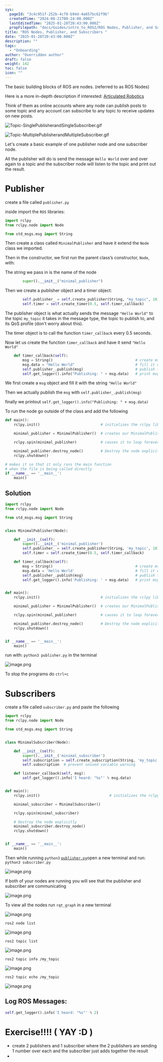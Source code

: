 ```yaml
---
sys:
  pageId: "3c4c951f-252b-4cf8-b94d-4a657bc62f9b"
  createdTime: "2024-08-21T00:24:00.000Z"
  lastEditedTime: "2025-01-28T20:43:00.000Z"
  propFilepath: "docs/Guides/intro_to_ROS2/ROS Nodes, Publisher, and Subscribers .md"
title: "ROS Nodes, Publisher, and Subscribers "
date: "2025-01-28T20:43:00.000Z"
description: ""
tags:
  - "Onboarding"
author: "Overridden author"
draft: false
weight: 142
toc: false
icon: ""
---
```


The basic building blocks of ROS are nodes. (referred to as ROS Nodes)

Here is a more in-depth description if interested: [Articulated Robotics](https://articulatedrobotics.xyz/tutorials/ready-for-ros/ros-overview#2-nodes)

Think of them as online accounts where any node can publish posts to some topic and any account can subscribe to any topic to receive updates on new posts.

![Topic-SinglePublisherandSingleSubscriber.gif](https://docs.ros.org/en/humble/_images/Topic-SinglePublisherandSingleSubscriber.gif)

![Topic-MultiplePublisherandMultipleSubscriber.gif](https://docs.ros.org/en/humble/_images/Topic-MultiplePublisherandMultipleSubscriber.gif)

Let's create a basic example of one publisher node and one subscriber node.

All the publisher will do is send the message `Hello World` over and over again to a topic and the subscriber node will listen to the topic and print out the result.

# Publisher

create a file called `publisher.py` 

inside import the `ROS` libraries:

```python
import rclpy
from rclpy.node import Node

from std_msgs.msg import String
```

Then create a class called `MinimalPublisher` and have it extend the `Node` class we imported.

Then in the constructor, we first run the parent class’s constructor, `Node`, with:

The string we pass in is the name of the node

```python
        super().__init__("minimal_publisher")
```

Then we create a publisher object and a timer object:

```python
        self.publisher_ = self.create_publisher(String, "my_topic", 10)
        self.timer = self.create_timer(0.5, self.timer_callback)
```

The publisher object is what actually sends the message `"Hello World"` to the topic `my_topic` it takes in the message type, the topic to publish to, and its QoS profile (don't worry about this).

The timer object is to call the function `timer_callback` every 0.5 seconds.

Now let us create the function `timer_callback` and have it send `"Hello World"`

```python
    def timer_callback(self):
        msg = String()                                      # create msg object
        msg.data = "Hello World"                            # fill it with data
        self.publisher_.publish(msg)                        # publish the message
        self.get_logger().info("Publishing: " + msg.data)   # print msg
```

We first create a `msg` object and fill it with the string `"Hello World"`

Then we actually publish the `msg` with `self.publisher_.publish(msg)`

finally we printout `self.get_logger().info("Publishing: " + msg.data)`

To run the node go outside of the class and add the following

```python
def main():
    rclpy.init()                            # initializes the rclpy library

    minimal_publisher = MinimalPublisher()  # creates our MinimalPublisher object

    rclpy.spin(minimal_publisher)           # causes it to loop forever

    minimal_publisher.destroy_node()        # Destroy the node explicitly
    rclpy.shutdown()

# makes it so that it only runs the main function
# when the file is being called directly
if __name__ == '__main__': 
    main()
```

## Solution

```python
import rclpy
from rclpy.node import Node

from std_msgs.msg import String


class MinimalPublisher(Node):

    def __init__(self):
        super().__init__('minimal_publisher')
        self.publisher_ = self.create_publisher(String, 'my_topic', 10)
        self.timer = self.create_timer(0.5, self.timer_callback)

    def timer_callback(self):
        msg = String()                                      # create msg object
        msg.data = 'Hello World'                            # fill it with data
        self.publisher_.publish(msg)                        # publish the message
        self.get_logger().info('Publishing: ' + msg.data)   # print msg


def main():
    rclpy.init()                            # initializes the rclpy library

    minimal_publisher = MinimalPublisher()  # creates our MinimalPublisher object

    rclpy.spin(minimal_publisher)           # causes it to loop forever

    minimal_publisher.destroy_node()        # Destroy the node explicitly
    rclpy.shutdown()


if __name__ == '__main__':
    main()
```

run with: `python3 publisher.py` in the terminal

![image.png](https://prod-files-secure.s3.us-west-2.amazonaws.com/d518164a-d88e-44d1-a4ee-3adb3bd8bce0/9214accb-ad5b-44f1-a31c-b3167c59138b/image.png?X-Amz-Algorithm=AWS4-HMAC-SHA256&X-Amz-Content-Sha256=UNSIGNED-PAYLOAD&X-Amz-Credential=ASIAZI2LB466VP4D4NGW%2F20250315%2Fus-west-2%2Fs3%2Faws4_request&X-Amz-Date=20250315T230700Z&X-Amz-Expires=3600&X-Amz-Security-Token=IQoJb3JpZ2luX2VjEMf%2F%2F%2F%2F%2F%2F%2F%2F%2F%2FwEaCXVzLXdlc3QtMiJIMEYCIQDc1acbHH5RsgeMrGm8I4DFhMJvOYOIaXfp2W%2FXMBSJWQIhALUFmrrtfmy4eiEAOl8UvcBUJOgK4QI7bgPgQNbnzH%2BAKv8DCCAQABoMNjM3NDIzMTgzODA1IgyVMby3KSYByIMKS5Iq3AMVEySIUfOosJWF7vqY1Vn7pc3YVkZqlZZqtTPsi1Dy%2BjSM%2BUbx%2FaD4ml0ZbSC9ur4DnS8YvTa8CtWLRjinrGINIJw94xC2wTWIwCNMfmQxbAJ1MZnYP7aQEpZW0YIebPouKfv9nhGR9DL7R01y%2FYLRhesiORnfCO1CmQj4mE7fv8qf7pJNy5X9AG0QvdJrj7ZJf8eXORfwLsihKpFICHhbZPEp0aF2xJgM%2Bw0enQ%2FIMVzg4YBPKxYqYQg33K4kLQ4SCRTJA1APDyT4N8JBtPEADG4lZRviOnVJmu%2F6kmXJc4p%2BkQyWUyWnyyelj%2Ft5DPHVJnmPrMrVB0aRJ4GlAJz2S1GqVyoV5bFNGvWoFRs4CAhOOGV7NjCNi%2FwLkHczQLp2mDGNYVxj4N9aQiNR2TWMaFQfv11Pwy2Q7060gB88xoB6MkneOBRbAvMiAry40LnnoixwWgY5wITB8xw8q2ighiHnAMQEzP8l7bvieS%2BfDSpAwaW5BliELbVBKEdzMIqMKAenT1YJ2lK8eIFiBvA%2F5uEPeLA4eyuH6Brdv9HyRJeahMi6boN3O1%2FpNtwn8tnGSCC%2FBg0JRf9ovdHAuluJFZiY%2F7xZMV16ufaVxfPNn3ZaMODvr63pI4n1djCAgti%2BBjqkAR5dMTVKl9YkpcoZ%2BwkXl8yL%2BM9Wh5uqsYFw1GQaObEKn7To0nVim6tV811GNJvC3kezDbYOEYe9U9pgGz2AiIFRoT6vUHEC%2FE2JLKjK2Bpa9%2By9bSf2mG6j9wIHtzqUKvILGYMGgc8WzlyqBqMVVU46KKhSp0MKecPqQein7aGjq1u%2FGG5tCz1uwcuIM2YtmKl2HryAeYijt%2Fj9Hs5vrRM4x4Xc&X-Amz-Signature=f403b66cffc1d97b1def5d6dbfdb431c644d64f5682847c9af8e1ebdac5f4dd8&X-Amz-SignedHeaders=host&x-id=GetObject)

To stop the programs do `ctrl+c`

# Subscribers

create a file called `subscriber.py` and paste the following

```python
import rclpy
from rclpy.node import Node

from std_msgs.msg import String


class MinimalSubscriber(Node):

    def __init__(self):
        super().__init__('minimal_subscriber')
        self.subscription = self.create_subscription(String, 'my_topic', self.listener_callback, 10)
        self.subscription  # prevent unused variable warning

    def listener_callback(self, msg):
        self.get_logger().info('I heard: "%s"' % msg.data)


def main():
    rclpy.init()                                # initializes the rclpy library

    minimal_subscriber = MinimalSubscriber()

    rclpy.spin(minimal_subscriber)

    # Destroy the node explicitly
    minimal_subscriber.destroy_node()
    rclpy.shutdown()


if __name__ == '__main__':
    main()
```

Then while running `python3` [`publisher.py`](http://publisher.py/)open a new terminal and run: `python3 subscriber.py` 

![image.png](https://prod-files-secure.s3.us-west-2.amazonaws.com/d518164a-d88e-44d1-a4ee-3adb3bd8bce0/611fccf2-c738-4dbd-94e9-98f209092866/image.png?X-Amz-Algorithm=AWS4-HMAC-SHA256&X-Amz-Content-Sha256=UNSIGNED-PAYLOAD&X-Amz-Credential=ASIAZI2LB466VP4D4NGW%2F20250315%2Fus-west-2%2Fs3%2Faws4_request&X-Amz-Date=20250315T230700Z&X-Amz-Expires=3600&X-Amz-Security-Token=IQoJb3JpZ2luX2VjEMf%2F%2F%2F%2F%2F%2F%2F%2F%2F%2FwEaCXVzLXdlc3QtMiJIMEYCIQDc1acbHH5RsgeMrGm8I4DFhMJvOYOIaXfp2W%2FXMBSJWQIhALUFmrrtfmy4eiEAOl8UvcBUJOgK4QI7bgPgQNbnzH%2BAKv8DCCAQABoMNjM3NDIzMTgzODA1IgyVMby3KSYByIMKS5Iq3AMVEySIUfOosJWF7vqY1Vn7pc3YVkZqlZZqtTPsi1Dy%2BjSM%2BUbx%2FaD4ml0ZbSC9ur4DnS8YvTa8CtWLRjinrGINIJw94xC2wTWIwCNMfmQxbAJ1MZnYP7aQEpZW0YIebPouKfv9nhGR9DL7R01y%2FYLRhesiORnfCO1CmQj4mE7fv8qf7pJNy5X9AG0QvdJrj7ZJf8eXORfwLsihKpFICHhbZPEp0aF2xJgM%2Bw0enQ%2FIMVzg4YBPKxYqYQg33K4kLQ4SCRTJA1APDyT4N8JBtPEADG4lZRviOnVJmu%2F6kmXJc4p%2BkQyWUyWnyyelj%2Ft5DPHVJnmPrMrVB0aRJ4GlAJz2S1GqVyoV5bFNGvWoFRs4CAhOOGV7NjCNi%2FwLkHczQLp2mDGNYVxj4N9aQiNR2TWMaFQfv11Pwy2Q7060gB88xoB6MkneOBRbAvMiAry40LnnoixwWgY5wITB8xw8q2ighiHnAMQEzP8l7bvieS%2BfDSpAwaW5BliELbVBKEdzMIqMKAenT1YJ2lK8eIFiBvA%2F5uEPeLA4eyuH6Brdv9HyRJeahMi6boN3O1%2FpNtwn8tnGSCC%2FBg0JRf9ovdHAuluJFZiY%2F7xZMV16ufaVxfPNn3ZaMODvr63pI4n1djCAgti%2BBjqkAR5dMTVKl9YkpcoZ%2BwkXl8yL%2BM9Wh5uqsYFw1GQaObEKn7To0nVim6tV811GNJvC3kezDbYOEYe9U9pgGz2AiIFRoT6vUHEC%2FE2JLKjK2Bpa9%2By9bSf2mG6j9wIHtzqUKvILGYMGgc8WzlyqBqMVVU46KKhSp0MKecPqQein7aGjq1u%2FGG5tCz1uwcuIM2YtmKl2HryAeYijt%2Fj9Hs5vrRM4x4Xc&X-Amz-Signature=1e928e53dec275a59fe86ebd3666f644d1dfe0eeb77a937d5d3e72b33317b0e6&X-Amz-SignedHeaders=host&x-id=GetObject)

If both of your nodes are running you will see that the publisher and subscriber are communicating

![image.png](https://prod-files-secure.s3.us-west-2.amazonaws.com/d518164a-d88e-44d1-a4ee-3adb3bd8bce0/eea428b5-1cf0-43bb-a30b-81cbaf6c5c78/image.png?X-Amz-Algorithm=AWS4-HMAC-SHA256&X-Amz-Content-Sha256=UNSIGNED-PAYLOAD&X-Amz-Credential=ASIAZI2LB466VP4D4NGW%2F20250315%2Fus-west-2%2Fs3%2Faws4_request&X-Amz-Date=20250315T230700Z&X-Amz-Expires=3600&X-Amz-Security-Token=IQoJb3JpZ2luX2VjEMf%2F%2F%2F%2F%2F%2F%2F%2F%2F%2FwEaCXVzLXdlc3QtMiJIMEYCIQDc1acbHH5RsgeMrGm8I4DFhMJvOYOIaXfp2W%2FXMBSJWQIhALUFmrrtfmy4eiEAOl8UvcBUJOgK4QI7bgPgQNbnzH%2BAKv8DCCAQABoMNjM3NDIzMTgzODA1IgyVMby3KSYByIMKS5Iq3AMVEySIUfOosJWF7vqY1Vn7pc3YVkZqlZZqtTPsi1Dy%2BjSM%2BUbx%2FaD4ml0ZbSC9ur4DnS8YvTa8CtWLRjinrGINIJw94xC2wTWIwCNMfmQxbAJ1MZnYP7aQEpZW0YIebPouKfv9nhGR9DL7R01y%2FYLRhesiORnfCO1CmQj4mE7fv8qf7pJNy5X9AG0QvdJrj7ZJf8eXORfwLsihKpFICHhbZPEp0aF2xJgM%2Bw0enQ%2FIMVzg4YBPKxYqYQg33K4kLQ4SCRTJA1APDyT4N8JBtPEADG4lZRviOnVJmu%2F6kmXJc4p%2BkQyWUyWnyyelj%2Ft5DPHVJnmPrMrVB0aRJ4GlAJz2S1GqVyoV5bFNGvWoFRs4CAhOOGV7NjCNi%2FwLkHczQLp2mDGNYVxj4N9aQiNR2TWMaFQfv11Pwy2Q7060gB88xoB6MkneOBRbAvMiAry40LnnoixwWgY5wITB8xw8q2ighiHnAMQEzP8l7bvieS%2BfDSpAwaW5BliELbVBKEdzMIqMKAenT1YJ2lK8eIFiBvA%2F5uEPeLA4eyuH6Brdv9HyRJeahMi6boN3O1%2FpNtwn8tnGSCC%2FBg0JRf9ovdHAuluJFZiY%2F7xZMV16ufaVxfPNn3ZaMODvr63pI4n1djCAgti%2BBjqkAR5dMTVKl9YkpcoZ%2BwkXl8yL%2BM9Wh5uqsYFw1GQaObEKn7To0nVim6tV811GNJvC3kezDbYOEYe9U9pgGz2AiIFRoT6vUHEC%2FE2JLKjK2Bpa9%2By9bSf2mG6j9wIHtzqUKvILGYMGgc8WzlyqBqMVVU46KKhSp0MKecPqQein7aGjq1u%2FGG5tCz1uwcuIM2YtmKl2HryAeYijt%2Fj9Hs5vrRM4x4Xc&X-Amz-Signature=00bd95d78ad6d5d4069d77d49ceceec99d37916cd63fb273aeef3963407f1c2c&X-Amz-SignedHeaders=host&x-id=GetObject)

To view all the nodes run `rqt_graph` in a new terminal

![image.png](https://prod-files-secure.s3.us-west-2.amazonaws.com/d518164a-d88e-44d1-a4ee-3adb3bd8bce0/1d98e964-4318-4d62-b5c4-8c8f78368598/image.png?X-Amz-Algorithm=AWS4-HMAC-SHA256&X-Amz-Content-Sha256=UNSIGNED-PAYLOAD&X-Amz-Credential=ASIAZI2LB466VP4D4NGW%2F20250315%2Fus-west-2%2Fs3%2Faws4_request&X-Amz-Date=20250315T230700Z&X-Amz-Expires=3600&X-Amz-Security-Token=IQoJb3JpZ2luX2VjEMf%2F%2F%2F%2F%2F%2F%2F%2F%2F%2FwEaCXVzLXdlc3QtMiJIMEYCIQDc1acbHH5RsgeMrGm8I4DFhMJvOYOIaXfp2W%2FXMBSJWQIhALUFmrrtfmy4eiEAOl8UvcBUJOgK4QI7bgPgQNbnzH%2BAKv8DCCAQABoMNjM3NDIzMTgzODA1IgyVMby3KSYByIMKS5Iq3AMVEySIUfOosJWF7vqY1Vn7pc3YVkZqlZZqtTPsi1Dy%2BjSM%2BUbx%2FaD4ml0ZbSC9ur4DnS8YvTa8CtWLRjinrGINIJw94xC2wTWIwCNMfmQxbAJ1MZnYP7aQEpZW0YIebPouKfv9nhGR9DL7R01y%2FYLRhesiORnfCO1CmQj4mE7fv8qf7pJNy5X9AG0QvdJrj7ZJf8eXORfwLsihKpFICHhbZPEp0aF2xJgM%2Bw0enQ%2FIMVzg4YBPKxYqYQg33K4kLQ4SCRTJA1APDyT4N8JBtPEADG4lZRviOnVJmu%2F6kmXJc4p%2BkQyWUyWnyyelj%2Ft5DPHVJnmPrMrVB0aRJ4GlAJz2S1GqVyoV5bFNGvWoFRs4CAhOOGV7NjCNi%2FwLkHczQLp2mDGNYVxj4N9aQiNR2TWMaFQfv11Pwy2Q7060gB88xoB6MkneOBRbAvMiAry40LnnoixwWgY5wITB8xw8q2ighiHnAMQEzP8l7bvieS%2BfDSpAwaW5BliELbVBKEdzMIqMKAenT1YJ2lK8eIFiBvA%2F5uEPeLA4eyuH6Brdv9HyRJeahMi6boN3O1%2FpNtwn8tnGSCC%2FBg0JRf9ovdHAuluJFZiY%2F7xZMV16ufaVxfPNn3ZaMODvr63pI4n1djCAgti%2BBjqkAR5dMTVKl9YkpcoZ%2BwkXl8yL%2BM9Wh5uqsYFw1GQaObEKn7To0nVim6tV811GNJvC3kezDbYOEYe9U9pgGz2AiIFRoT6vUHEC%2FE2JLKjK2Bpa9%2By9bSf2mG6j9wIHtzqUKvILGYMGgc8WzlyqBqMVVU46KKhSp0MKecPqQein7aGjq1u%2FGG5tCz1uwcuIM2YtmKl2HryAeYijt%2Fj9Hs5vrRM4x4Xc&X-Amz-Signature=1631f8b2f9c731ea833692036d23f39a6bd018b1359fc6fb89305a85a46c43ec&X-Amz-SignedHeaders=host&x-id=GetObject)

`ros2 node list`

![image.png](https://prod-files-secure.s3.us-west-2.amazonaws.com/d518164a-d88e-44d1-a4ee-3adb3bd8bce0/680ac8cf-e6d9-4164-9ece-5b9a6fccffee/image.png?X-Amz-Algorithm=AWS4-HMAC-SHA256&X-Amz-Content-Sha256=UNSIGNED-PAYLOAD&X-Amz-Credential=ASIAZI2LB466VP4D4NGW%2F20250315%2Fus-west-2%2Fs3%2Faws4_request&X-Amz-Date=20250315T230700Z&X-Amz-Expires=3600&X-Amz-Security-Token=IQoJb3JpZ2luX2VjEMf%2F%2F%2F%2F%2F%2F%2F%2F%2F%2FwEaCXVzLXdlc3QtMiJIMEYCIQDc1acbHH5RsgeMrGm8I4DFhMJvOYOIaXfp2W%2FXMBSJWQIhALUFmrrtfmy4eiEAOl8UvcBUJOgK4QI7bgPgQNbnzH%2BAKv8DCCAQABoMNjM3NDIzMTgzODA1IgyVMby3KSYByIMKS5Iq3AMVEySIUfOosJWF7vqY1Vn7pc3YVkZqlZZqtTPsi1Dy%2BjSM%2BUbx%2FaD4ml0ZbSC9ur4DnS8YvTa8CtWLRjinrGINIJw94xC2wTWIwCNMfmQxbAJ1MZnYP7aQEpZW0YIebPouKfv9nhGR9DL7R01y%2FYLRhesiORnfCO1CmQj4mE7fv8qf7pJNy5X9AG0QvdJrj7ZJf8eXORfwLsihKpFICHhbZPEp0aF2xJgM%2Bw0enQ%2FIMVzg4YBPKxYqYQg33K4kLQ4SCRTJA1APDyT4N8JBtPEADG4lZRviOnVJmu%2F6kmXJc4p%2BkQyWUyWnyyelj%2Ft5DPHVJnmPrMrVB0aRJ4GlAJz2S1GqVyoV5bFNGvWoFRs4CAhOOGV7NjCNi%2FwLkHczQLp2mDGNYVxj4N9aQiNR2TWMaFQfv11Pwy2Q7060gB88xoB6MkneOBRbAvMiAry40LnnoixwWgY5wITB8xw8q2ighiHnAMQEzP8l7bvieS%2BfDSpAwaW5BliELbVBKEdzMIqMKAenT1YJ2lK8eIFiBvA%2F5uEPeLA4eyuH6Brdv9HyRJeahMi6boN3O1%2FpNtwn8tnGSCC%2FBg0JRf9ovdHAuluJFZiY%2F7xZMV16ufaVxfPNn3ZaMODvr63pI4n1djCAgti%2BBjqkAR5dMTVKl9YkpcoZ%2BwkXl8yL%2BM9Wh5uqsYFw1GQaObEKn7To0nVim6tV811GNJvC3kezDbYOEYe9U9pgGz2AiIFRoT6vUHEC%2FE2JLKjK2Bpa9%2By9bSf2mG6j9wIHtzqUKvILGYMGgc8WzlyqBqMVVU46KKhSp0MKecPqQein7aGjq1u%2FGG5tCz1uwcuIM2YtmKl2HryAeYijt%2Fj9Hs5vrRM4x4Xc&X-Amz-Signature=943d5060d68c4809ef13adf3bb6e54d2eb6d841f798a759e771f0c1fdbfeab78&X-Amz-SignedHeaders=host&x-id=GetObject)

`ros2 topic list`

![image.png](https://prod-files-secure.s3.us-west-2.amazonaws.com/d518164a-d88e-44d1-a4ee-3adb3bd8bce0/eee2ebe1-27ef-4a4a-96fb-2ca54126fb29/image.png?X-Amz-Algorithm=AWS4-HMAC-SHA256&X-Amz-Content-Sha256=UNSIGNED-PAYLOAD&X-Amz-Credential=ASIAZI2LB466VP4D4NGW%2F20250315%2Fus-west-2%2Fs3%2Faws4_request&X-Amz-Date=20250315T230700Z&X-Amz-Expires=3600&X-Amz-Security-Token=IQoJb3JpZ2luX2VjEMf%2F%2F%2F%2F%2F%2F%2F%2F%2F%2FwEaCXVzLXdlc3QtMiJIMEYCIQDc1acbHH5RsgeMrGm8I4DFhMJvOYOIaXfp2W%2FXMBSJWQIhALUFmrrtfmy4eiEAOl8UvcBUJOgK4QI7bgPgQNbnzH%2BAKv8DCCAQABoMNjM3NDIzMTgzODA1IgyVMby3KSYByIMKS5Iq3AMVEySIUfOosJWF7vqY1Vn7pc3YVkZqlZZqtTPsi1Dy%2BjSM%2BUbx%2FaD4ml0ZbSC9ur4DnS8YvTa8CtWLRjinrGINIJw94xC2wTWIwCNMfmQxbAJ1MZnYP7aQEpZW0YIebPouKfv9nhGR9DL7R01y%2FYLRhesiORnfCO1CmQj4mE7fv8qf7pJNy5X9AG0QvdJrj7ZJf8eXORfwLsihKpFICHhbZPEp0aF2xJgM%2Bw0enQ%2FIMVzg4YBPKxYqYQg33K4kLQ4SCRTJA1APDyT4N8JBtPEADG4lZRviOnVJmu%2F6kmXJc4p%2BkQyWUyWnyyelj%2Ft5DPHVJnmPrMrVB0aRJ4GlAJz2S1GqVyoV5bFNGvWoFRs4CAhOOGV7NjCNi%2FwLkHczQLp2mDGNYVxj4N9aQiNR2TWMaFQfv11Pwy2Q7060gB88xoB6MkneOBRbAvMiAry40LnnoixwWgY5wITB8xw8q2ighiHnAMQEzP8l7bvieS%2BfDSpAwaW5BliELbVBKEdzMIqMKAenT1YJ2lK8eIFiBvA%2F5uEPeLA4eyuH6Brdv9HyRJeahMi6boN3O1%2FpNtwn8tnGSCC%2FBg0JRf9ovdHAuluJFZiY%2F7xZMV16ufaVxfPNn3ZaMODvr63pI4n1djCAgti%2BBjqkAR5dMTVKl9YkpcoZ%2BwkXl8yL%2BM9Wh5uqsYFw1GQaObEKn7To0nVim6tV811GNJvC3kezDbYOEYe9U9pgGz2AiIFRoT6vUHEC%2FE2JLKjK2Bpa9%2By9bSf2mG6j9wIHtzqUKvILGYMGgc8WzlyqBqMVVU46KKhSp0MKecPqQein7aGjq1u%2FGG5tCz1uwcuIM2YtmKl2HryAeYijt%2Fj9Hs5vrRM4x4Xc&X-Amz-Signature=a2e1f83687e3efa28c3234547607147bbc2d01f49005a9b738a540f43228924a&X-Amz-SignedHeaders=host&x-id=GetObject)

`ros2 topic info /my_topic`

![image.png](https://prod-files-secure.s3.us-west-2.amazonaws.com/d518164a-d88e-44d1-a4ee-3adb3bd8bce0/6288ef12-cb9e-406f-b9eb-65feed3a9011/image.png?X-Amz-Algorithm=AWS4-HMAC-SHA256&X-Amz-Content-Sha256=UNSIGNED-PAYLOAD&X-Amz-Credential=ASIAZI2LB466VP4D4NGW%2F20250315%2Fus-west-2%2Fs3%2Faws4_request&X-Amz-Date=20250315T230700Z&X-Amz-Expires=3600&X-Amz-Security-Token=IQoJb3JpZ2luX2VjEMf%2F%2F%2F%2F%2F%2F%2F%2F%2F%2FwEaCXVzLXdlc3QtMiJIMEYCIQDc1acbHH5RsgeMrGm8I4DFhMJvOYOIaXfp2W%2FXMBSJWQIhALUFmrrtfmy4eiEAOl8UvcBUJOgK4QI7bgPgQNbnzH%2BAKv8DCCAQABoMNjM3NDIzMTgzODA1IgyVMby3KSYByIMKS5Iq3AMVEySIUfOosJWF7vqY1Vn7pc3YVkZqlZZqtTPsi1Dy%2BjSM%2BUbx%2FaD4ml0ZbSC9ur4DnS8YvTa8CtWLRjinrGINIJw94xC2wTWIwCNMfmQxbAJ1MZnYP7aQEpZW0YIebPouKfv9nhGR9DL7R01y%2FYLRhesiORnfCO1CmQj4mE7fv8qf7pJNy5X9AG0QvdJrj7ZJf8eXORfwLsihKpFICHhbZPEp0aF2xJgM%2Bw0enQ%2FIMVzg4YBPKxYqYQg33K4kLQ4SCRTJA1APDyT4N8JBtPEADG4lZRviOnVJmu%2F6kmXJc4p%2BkQyWUyWnyyelj%2Ft5DPHVJnmPrMrVB0aRJ4GlAJz2S1GqVyoV5bFNGvWoFRs4CAhOOGV7NjCNi%2FwLkHczQLp2mDGNYVxj4N9aQiNR2TWMaFQfv11Pwy2Q7060gB88xoB6MkneOBRbAvMiAry40LnnoixwWgY5wITB8xw8q2ighiHnAMQEzP8l7bvieS%2BfDSpAwaW5BliELbVBKEdzMIqMKAenT1YJ2lK8eIFiBvA%2F5uEPeLA4eyuH6Brdv9HyRJeahMi6boN3O1%2FpNtwn8tnGSCC%2FBg0JRf9ovdHAuluJFZiY%2F7xZMV16ufaVxfPNn3ZaMODvr63pI4n1djCAgti%2BBjqkAR5dMTVKl9YkpcoZ%2BwkXl8yL%2BM9Wh5uqsYFw1GQaObEKn7To0nVim6tV811GNJvC3kezDbYOEYe9U9pgGz2AiIFRoT6vUHEC%2FE2JLKjK2Bpa9%2By9bSf2mG6j9wIHtzqUKvILGYMGgc8WzlyqBqMVVU46KKhSp0MKecPqQein7aGjq1u%2FGG5tCz1uwcuIM2YtmKl2HryAeYijt%2Fj9Hs5vrRM4x4Xc&X-Amz-Signature=5e0a3aefdf13401029a92d5b51eae5aa90676e6ca69970947d07c651801f2b16&X-Amz-SignedHeaders=host&x-id=GetObject)

`ros2 topic echo /my_topic`

![image.png](https://prod-files-secure.s3.us-west-2.amazonaws.com/d518164a-d88e-44d1-a4ee-3adb3bd8bce0/0a6fcb4d-422d-4a6c-a803-749ef4adf2c6/image.png?X-Amz-Algorithm=AWS4-HMAC-SHA256&X-Amz-Content-Sha256=UNSIGNED-PAYLOAD&X-Amz-Credential=ASIAZI2LB466VP4D4NGW%2F20250315%2Fus-west-2%2Fs3%2Faws4_request&X-Amz-Date=20250315T230700Z&X-Amz-Expires=3600&X-Amz-Security-Token=IQoJb3JpZ2luX2VjEMf%2F%2F%2F%2F%2F%2F%2F%2F%2F%2FwEaCXVzLXdlc3QtMiJIMEYCIQDc1acbHH5RsgeMrGm8I4DFhMJvOYOIaXfp2W%2FXMBSJWQIhALUFmrrtfmy4eiEAOl8UvcBUJOgK4QI7bgPgQNbnzH%2BAKv8DCCAQABoMNjM3NDIzMTgzODA1IgyVMby3KSYByIMKS5Iq3AMVEySIUfOosJWF7vqY1Vn7pc3YVkZqlZZqtTPsi1Dy%2BjSM%2BUbx%2FaD4ml0ZbSC9ur4DnS8YvTa8CtWLRjinrGINIJw94xC2wTWIwCNMfmQxbAJ1MZnYP7aQEpZW0YIebPouKfv9nhGR9DL7R01y%2FYLRhesiORnfCO1CmQj4mE7fv8qf7pJNy5X9AG0QvdJrj7ZJf8eXORfwLsihKpFICHhbZPEp0aF2xJgM%2Bw0enQ%2FIMVzg4YBPKxYqYQg33K4kLQ4SCRTJA1APDyT4N8JBtPEADG4lZRviOnVJmu%2F6kmXJc4p%2BkQyWUyWnyyelj%2Ft5DPHVJnmPrMrVB0aRJ4GlAJz2S1GqVyoV5bFNGvWoFRs4CAhOOGV7NjCNi%2FwLkHczQLp2mDGNYVxj4N9aQiNR2TWMaFQfv11Pwy2Q7060gB88xoB6MkneOBRbAvMiAry40LnnoixwWgY5wITB8xw8q2ighiHnAMQEzP8l7bvieS%2BfDSpAwaW5BliELbVBKEdzMIqMKAenT1YJ2lK8eIFiBvA%2F5uEPeLA4eyuH6Brdv9HyRJeahMi6boN3O1%2FpNtwn8tnGSCC%2FBg0JRf9ovdHAuluJFZiY%2F7xZMV16ufaVxfPNn3ZaMODvr63pI4n1djCAgti%2BBjqkAR5dMTVKl9YkpcoZ%2BwkXl8yL%2BM9Wh5uqsYFw1GQaObEKn7To0nVim6tV811GNJvC3kezDbYOEYe9U9pgGz2AiIFRoT6vUHEC%2FE2JLKjK2Bpa9%2By9bSf2mG6j9wIHtzqUKvILGYMGgc8WzlyqBqMVVU46KKhSp0MKecPqQein7aGjq1u%2FGG5tCz1uwcuIM2YtmKl2HryAeYijt%2Fj9Hs5vrRM4x4Xc&X-Amz-Signature=cf9d709b9e6fd395fdf068474d596463ec025502cd1638b92bfde59166735b82&X-Amz-SignedHeaders=host&x-id=GetObject)

## Log ROS Messages:

```python
self.get_logger().info('I heard: "%s"' % 2)
```

# Exercise!!!! ( YAY :D )

- create 2 publishers and 1 subscriber where the 2 publishers are sending 1 number over each and the subscriber just adds together the result
- 

